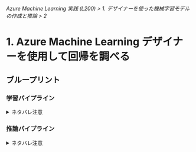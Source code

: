 ###### Azure Machine Learning 実践 (L200) > 1. デザイナーを使った機械学習モデルの作成と推論 > 2

# 1. Azure Machine Learning デザイナーを使用して回帰を調べる

## ブループリント

### 学習パイプライン

<details>
<summary>ネタバレ注意</summary>
<img src="https://github.com/MicrosoftLearning/AI-900-AIFundamentals.ja-JP/raw/main/instructions/media/create-regression-model/evaluate.png">
</details>

### 推論パイプライン

<details>
<summary>ネタバレ注意</summary>
<img src="https://github.com/MicrosoftLearning/AI-900-AIFundamentals.ja-JP/raw/main/instructions/media/create-regression-model/inference-pipeline-lab.png">
</details>
